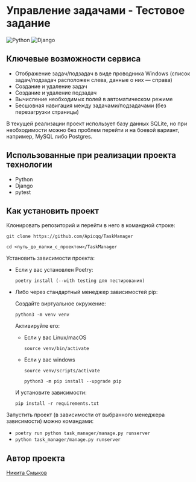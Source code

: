 # Управление задачами - Тестовое задание

![Python](https://img.shields.io/badge/python-3670A0?style=for-the-badge&logo=python&logoColor=ffdd54)
![Django](https://img.shields.io/badge/django-%23092E20.svg?style=for-the-badge&logo=django&logoColor=white)


## Ключевые возможности сервиса
- Отображение задач/подзадач в виде проводника Windows (список задач/подзадач расположен слева, данные о них — справа)
- Создание и удаление задач
- Создание и удаление подзадач
- Вычисление необходимых полей в автоматическом режиме
- Бесшовная навигация между задачами/подзадачами (без перезагрузки страницы)

В текущей реализации проект использует базу данных SQLite, но при необходимости можно без проблем перейти и на боевой вариант, например, MySQL либо Postgres.

## Использованные при реализации проекта технологии
 - Python
 - Django
 - pytest

## Как установить проект

Клонировать репозиторий и перейти в него в командной строке:

```
git clone https://github.com/Apicqq/TaskManager
```

```
cd <путь_до_папки_с_проектом>/TaskManager
```

Установить зависимости проекта:

* Если у вас установлен Poetry:
    ```
    poetry install (--with testing для тестирования)
    ```
* Либо через стандартный менеджер зависимостей pip:
    
  Создайте виртуальное окружение:

    ```
    python3 -m venv venv
    ```
  Активируйте его:

    * Если у вас Linux/macOS
    
        ```
        source venv/bin/activate
        ```
    
    * Если у вас windows
    
        ```
        source venv/scripts/activate
        ```
    
        ```
        python3 -m pip install --upgrade pip
        ```
  И установите зависимости:
    ```
    pip install -r requirements.txt
    ```

Запустить проект (в зависимости от выбранного менеджера зависимости) можно командами:
- `poetry run python task_manager/manage.py runserver`
- `python task_manager/manage.py runserver`


## Автор проекта

[Никита Смыков](https://github.com/Apicqq)


